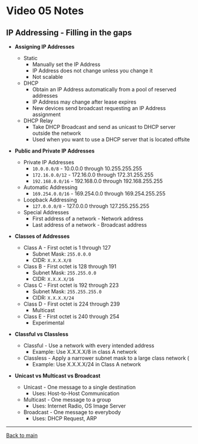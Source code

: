 # Video 05 Notes

## IP Addressing - Filling in the gaps
- **Assigning IP Addresses**
  - Static
    - Manually set the IP Address
    - IP Address does not change unless you change it
    - Not scalable
  - DHCP
    - Obtain an IP Address automatically from a pool of reserved addresses
    - IP Address may change after lease expires
    - New devices send broadcast requesting an IP Address assignment
  - DHCP Relay
    - Take DHCP Broadcast and send as unicast to DHCP server outside the network
    - Used when you want to use a DHCP server that is located offsite

- **Public and Private IP Addresses**
  - Private IP Addresses
    - ```10.0.0.0/8``` - 10.0.0.0 through 10.255.255.255
    - ```172.16.0.0/12``` - 172.16.0.0 through 172.31.255.255
    - ```192.168.0.0/16``` - 192.168.0.0 through 192.168.255.255
  - Automatic Addressing
    - ```169.254.0.0/16``` - 169.254.0.0 through 169.254.255.255
  - Loopback Addressing
    - ```127.0.0.0/8``` - 127.0.0.0 through 127.255.255.255
  - Special Addresses
    - First address of a network - Network address
    - Last address of a network - Broadcast address

- **Classes of Addresses**
  - Class A - First octet is 1 through 127
    - Subnet Mask: ```255.0.0.0```
    - CIDR: ```X.X.X.X/8```
  - Class B - First octet is 128 through 191
    - Subnet Mask: ```255.255.0.0```
    - CIDR: ```X.X.X.X/16```
  - Class C - First octet is 192 through 223
    - Subnet Mask: ```255.255.255.0```
    - CIDR: ```X.X.X.X/24```
  - Class D - First octet is 224 through 239
    - Multicast
  - Class E - First octet is 240 through 254
    - Experimental

- **Classful vs Classless**
  - Classful - Use a network with every intended address 
    - Example: Use X.X.X.X/8 in class A network
  - Classless - Apply a narrower subnet mask to a large class network (
    - Example: Use X.X.X.X/24 in Class A network

- **Unicast vs Multicast vs Broadcast**
  - Unicast - One message to a single destination
    - Uses: Host-to-Host Communication
  - Multicast - One message to a group
    - Uses: Internet Radio, OS Image Server
  - Broadcast - One message to everybody
    - Uses: DHCP Request, ARP

---
 
[Back to main](https://github.com/rot0xd/CBTNuggets/blob/master/CCNA/ICND-1/README.md)

